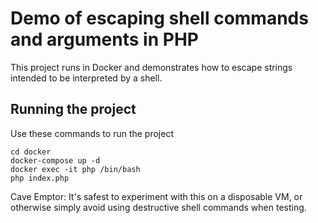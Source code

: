 # Demo of escaping shell commands and arguments in PHP

This project runs in Docker and demonstrates how to escape strings intended to be interpreted by a shell.

## Running the project

Use these commands to run the project

    cd docker
    docker-compose up -d
    docker exec -it php /bin/bash
    php index.php

Cave Emptor: It's safest to experiment with this on a disposable VM, or otherwise simply avoid using destructive shell commands when testing.